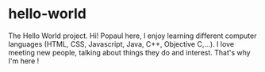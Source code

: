 # hello-world
The Hello World project.
Hi!
Popaul here, I enjoy learning different computer languages (HTML, CSS, Javascript, Java, C++, Objective C,...).
I love meeting new people, talking about things they do and interest. That's why I'm here !
